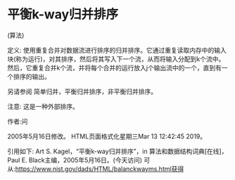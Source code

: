 # 平衡k-way归并排序


(算法)



定义:
使用重复合并对数据流进行排序的归并排序。它通过重复读取内存中的输入块(称为运行)，对其排序，然后将其写入下一个流，从而将输入分配到k个流中。然后，它重复合并k个流，并将每个合并的运行放入j个输出流中的一个，直到有一个排序的输出。



另请参阅
简单归并，平衡归并排序，非平衡归并排序。



注意:
这是一种外部排序。


作者:问







2005年5月16日修改。
HTML页面格式化星期三Mar 13 12:42:45 2019。



引用如下:
Art S. Kagel，“平衡k-way归并排序”，in
算法和数据结构词典[在线]，Paul E. Black主编，2005年5月16日。(今天访问)
可从:https://www.nist.gov/dads/HTML/balanckwayms.html获得
